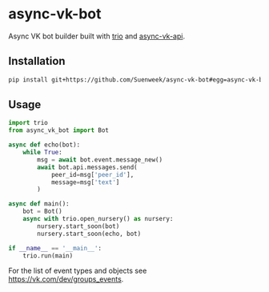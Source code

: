 # async-vk-bot

Async VK bot builder built with
[trio](https://github.com/python-trio/trio)
and [async-vk-api](https://github.com/Suenweek/async-vk-api).


## Installation

```bash
pip install git+https://github.com/Suenweek/async-vk-bot#egg=async-vk-bot
```


## Usage

```python
import trio
from async_vk_bot import Bot

async def echo(bot):
    while True:
        msg = await bot.event.message_new()
        await bot.api.messages.send(
            peer_id=msg['peer_id'],
            message=msg['text']
        )

async def main():
    bot = Bot()
    async with trio.open_nursery() as nursery:
        nursery.start_soon(bot)
        nursery.start_soon(echo, bot)

if __name__ == '__main__':
    trio.run(main)
```

For the list of event types and objects see
https://vk.com/dev/groups_events.
